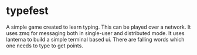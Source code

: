 # typefest

A simple game created to learn typing. This can be played over a network. It uses zmq for messaging both in single-user and distributed mode.
It uses lanterna to build a simple terminal based ui. There are falling words which one needs to type to get points.

